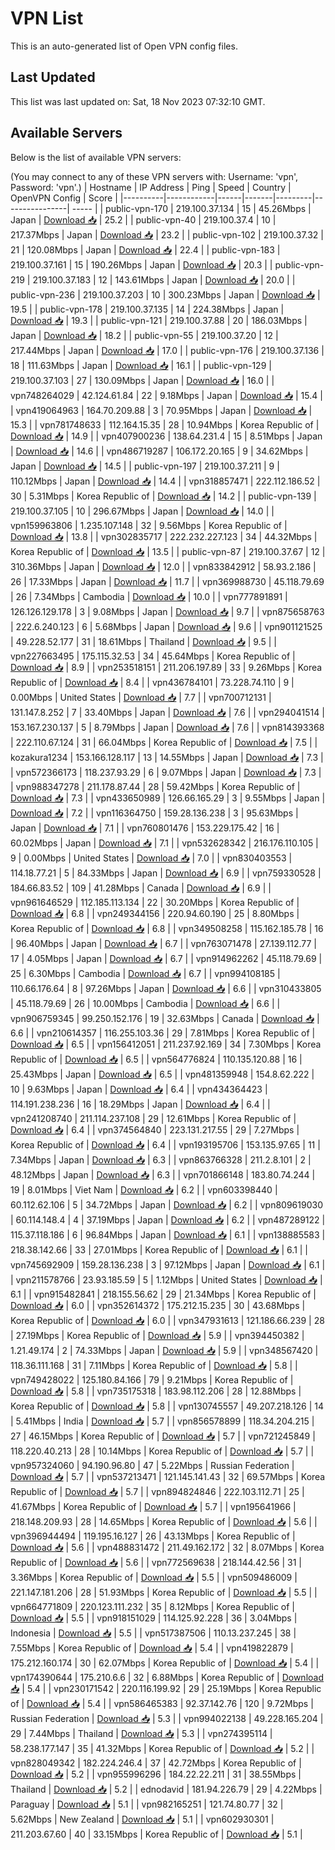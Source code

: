 # VPN List

This is an auto-generated list of Open VPN config files.

## Last Updated

This list was last updated on: Sat, 18 Nov 2023 07:32:10 GMT.

## Available Servers

Below is the list of available VPN servers:

(You may connect to any of these VPN servers with: Username: 'vpn', Password: 'vpn'.)
| Hostname | IP Address | Ping | Speed | Country | OpenVPN Config | Score |
|----------|------------|------|-------|---------|----------------| ----- |
| public-vpn-170 | 219.100.37.134 | 15 | 45.26Mbps | Japan | [Download 📥](./configs/server_0_JP.ovpn) | 25.2 |
| public-vpn-40 | 219.100.37.4 | 10 | 217.37Mbps | Japan | [Download 📥](./configs/server_1_JP.ovpn) | 23.2 |
| public-vpn-102 | 219.100.37.32 | 21 | 120.08Mbps | Japan | [Download 📥](./configs/server_2_JP.ovpn) | 22.4 |
| public-vpn-183 | 219.100.37.161 | 15 | 190.26Mbps | Japan | [Download 📥](./configs/server_3_JP.ovpn) | 20.3 |
| public-vpn-219 | 219.100.37.183 | 12 | 143.61Mbps | Japan | [Download 📥](./configs/server_4_JP.ovpn) | 20.0 |
| public-vpn-236 | 219.100.37.203 | 10 | 300.23Mbps | Japan | [Download 📥](./configs/server_5_JP.ovpn) | 19.5 |
| public-vpn-178 | 219.100.37.135 | 14 | 224.38Mbps | Japan | [Download 📥](./configs/server_6_JP.ovpn) | 19.3 |
| public-vpn-121 | 219.100.37.88 | 20 | 186.03Mbps | Japan | [Download 📥](./configs/server_7_JP.ovpn) | 18.2 |
| public-vpn-55 | 219.100.37.20 | 12 | 217.44Mbps | Japan | [Download 📥](./configs/server_8_JP.ovpn) | 17.0 |
| public-vpn-176 | 219.100.37.136 | 18 | 111.63Mbps | Japan | [Download 📥](./configs/server_9_JP.ovpn) | 16.1 |
| public-vpn-129 | 219.100.37.103 | 27 | 130.09Mbps | Japan | [Download 📥](./configs/server_10_JP.ovpn) | 16.0 |
| vpn748264029 | 42.124.61.84 | 22 | 9.18Mbps | Japan | [Download 📥](./configs/server_11_JP.ovpn) | 15.4 |
| vpn419064963 | 164.70.209.88 | 3 | 70.95Mbps | Japan | [Download 📥](./configs/server_12_JP.ovpn) | 15.3 |
| vpn781748633 | 112.164.15.35 | 28 | 10.94Mbps | Korea Republic of | [Download 📥](./configs/server_13_KR.ovpn) | 14.9 |
| vpn407900236 | 138.64.231.4 | 15 | 8.51Mbps | Japan | [Download 📥](./configs/server_14_JP.ovpn) | 14.6 |
| vpn486719287 | 106.172.20.165 | 9 | 34.62Mbps | Japan | [Download 📥](./configs/server_15_JP.ovpn) | 14.5 |
| public-vpn-197 | 219.100.37.211 | 9 | 110.12Mbps | Japan | [Download 📥](./configs/server_16_JP.ovpn) | 14.4 |
| vpn318857471 | 222.112.186.52 | 30 | 5.31Mbps | Korea Republic of | [Download 📥](./configs/server_17_KR.ovpn) | 14.2 |
| public-vpn-139 | 219.100.37.105 | 10 | 296.67Mbps | Japan | [Download 📥](./configs/server_18_JP.ovpn) | 14.0 |
| vpn159963806 | 1.235.107.148 | 32 | 9.56Mbps | Korea Republic of | [Download 📥](./configs/server_19_KR.ovpn) | 13.8 |
| vpn302835717 | 222.232.227.123 | 34 | 44.32Mbps | Korea Republic of | [Download 📥](./configs/server_20_KR.ovpn) | 13.5 |
| public-vpn-87 | 219.100.37.67 | 12 | 310.36Mbps | Japan | [Download 📥](./configs/server_21_JP.ovpn) | 12.0 |
| vpn833842912 | 58.93.2.186 | 26 | 17.33Mbps | Japan | [Download 📥](./configs/server_22_JP.ovpn) | 11.7 |
| vpn369988730 | 45.118.79.69 | 26 | 7.34Mbps | Cambodia | [Download 📥](./configs/server_23_KH.ovpn) | 10.0 |
| vpn777891891 | 126.126.129.178 | 3 | 9.08Mbps | Japan | [Download 📥](./configs/server_24_JP.ovpn) | 9.7 |
| vpn875658763 | 222.6.240.123 | 6 | 5.68Mbps | Japan | [Download 📥](./configs/server_25_JP.ovpn) | 9.6 |
| vpn901121525 | 49.228.52.177 | 31 | 18.61Mbps | Thailand | [Download 📥](./configs/server_26_TH.ovpn) | 9.5 |
| vpn227663495 | 175.115.32.53 | 34 | 45.64Mbps | Korea Republic of | [Download 📥](./configs/server_27_KR.ovpn) | 8.9 |
| vpn253518151 | 211.206.197.89 | 33 | 9.26Mbps | Korea Republic of | [Download 📥](./configs/server_28_KR.ovpn) | 8.4 |
| vpn436784101 | 73.228.74.110 | 9 | 0.00Mbps | United States | [Download 📥](./configs/server_29_US.ovpn) | 7.7 |
| vpn700712131 | 131.147.8.252 | 7 | 33.40Mbps | Japan | [Download 📥](./configs/server_30_JP.ovpn) | 7.6 |
| vpn294041514 | 153.167.230.137 | 5 | 8.79Mbps | Japan | [Download 📥](./configs/server_31_JP.ovpn) | 7.6 |
| vpn814393368 | 222.110.67.124 | 31 | 66.04Mbps | Korea Republic of | [Download 📥](./configs/server_32_KR.ovpn) | 7.5 |
| kozakura1234 | 153.166.128.117 | 13 | 14.55Mbps | Japan | [Download 📥](./configs/server_33_JP.ovpn) | 7.3 |
| vpn572366173 | 118.237.93.29 | 6 | 9.07Mbps | Japan | [Download 📥](./configs/server_34_JP.ovpn) | 7.3 |
| vpn988347278 | 211.178.87.44 | 28 | 59.42Mbps | Korea Republic of | [Download 📥](./configs/server_35_KR.ovpn) | 7.3 |
| vpn433650989 | 126.66.165.29 | 3 | 9.55Mbps | Japan | [Download 📥](./configs/server_36_JP.ovpn) | 7.2 |
| vpn116364750 | 159.28.136.238 | 3 | 95.63Mbps | Japan | [Download 📥](./configs/server_37_JP.ovpn) | 7.1 |
| vpn760801476 | 153.229.175.42 | 16 | 60.02Mbps | Japan | [Download 📥](./configs/server_38_JP.ovpn) | 7.1 |
| vpn532628342 | 216.176.110.105 | 9 | 0.00Mbps | United States | [Download 📥](./configs/server_39_US.ovpn) | 7.0 |
| vpn830403553 | 114.18.77.21 | 5 | 84.33Mbps | Japan | [Download 📥](./configs/server_40_JP.ovpn) | 6.9 |
| vpn759330528 | 184.66.83.52 | 109 | 41.28Mbps | Canada | [Download 📥](./configs/server_41_CA.ovpn) | 6.9 |
| vpn961646529 | 112.185.113.134 | 22 | 30.20Mbps | Korea Republic of | [Download 📥](./configs/server_42_KR.ovpn) | 6.8 |
| vpn249344156 | 220.94.60.190 | 25 | 8.80Mbps | Korea Republic of | [Download 📥](./configs/server_43_KR.ovpn) | 6.8 |
| vpn349508258 | 115.162.185.78 | 16 | 96.40Mbps | Japan | [Download 📥](./configs/server_44_JP.ovpn) | 6.7 |
| vpn763071478 | 27.139.112.77 | 17 | 4.05Mbps | Japan | [Download 📥](./configs/server_45_JP.ovpn) | 6.7 |
| vpn914962262 | 45.118.79.69 | 25 | 6.30Mbps | Cambodia | [Download 📥](./configs/server_46_KH.ovpn) | 6.7 |
| vpn994108185 | 110.66.176.64 | 8 | 97.26Mbps | Japan | [Download 📥](./configs/server_47_JP.ovpn) | 6.6 |
| vpn310433805 | 45.118.79.69 | 26 | 10.00Mbps | Cambodia | [Download 📥](./configs/server_48_KH.ovpn) | 6.6 |
| vpn906759345 | 99.250.152.176 | 19 | 32.63Mbps | Canada | [Download 📥](./configs/server_49_CA.ovpn) | 6.6 |
| vpn210614357 | 116.255.103.36 | 29 | 7.81Mbps | Korea Republic of | [Download 📥](./configs/server_50_KR.ovpn) | 6.5 |
| vpn156412051 | 211.237.92.169 | 34 | 7.30Mbps | Korea Republic of | [Download 📥](./configs/server_51_KR.ovpn) | 6.5 |
| vpn564776824 | 110.135.120.88 | 16 | 25.43Mbps | Japan | [Download 📥](./configs/server_52_JP.ovpn) | 6.5 |
| vpn481359948 | 154.8.62.222 | 10 | 9.63Mbps | Japan | [Download 📥](./configs/server_53_JP.ovpn) | 6.4 |
| vpn434364423 | 114.191.238.236 | 16 | 18.29Mbps | Japan | [Download 📥](./configs/server_54_JP.ovpn) | 6.4 |
| vpn241208740 | 211.114.237.108 | 29 | 12.61Mbps | Korea Republic of | [Download 📥](./configs/server_55_KR.ovpn) | 6.4 |
| vpn374564840 | 223.131.217.55 | 29 | 7.27Mbps | Korea Republic of | [Download 📥](./configs/server_56_KR.ovpn) | 6.4 |
| vpn193195706 | 153.135.97.65 | 11 | 7.34Mbps | Japan | [Download 📥](./configs/server_57_JP.ovpn) | 6.3 |
| vpn863766328 | 211.2.8.101 | 2 | 48.12Mbps | Japan | [Download 📥](./configs/server_58_JP.ovpn) | 6.3 |
| vpn701866148 | 183.80.74.244 | 19 | 8.01Mbps | Viet Nam | [Download 📥](./configs/server_59_VN.ovpn) | 6.2 |
| vpn603398440 | 60.112.62.106 | 5 | 34.72Mbps | Japan | [Download 📥](./configs/server_60_JP.ovpn) | 6.2 |
| vpn809619030 | 60.114.148.4 | 4 | 37.19Mbps | Japan | [Download 📥](./configs/server_61_JP.ovpn) | 6.2 |
| vpn487289122 | 115.37.118.186 | 6 | 96.84Mbps | Japan | [Download 📥](./configs/server_62_JP.ovpn) | 6.1 |
| vpn138885583 | 218.38.142.66 | 33 | 27.01Mbps | Korea Republic of | [Download 📥](./configs/server_63_KR.ovpn) | 6.1 |
| vpn745692909 | 159.28.136.238 | 3 | 97.12Mbps | Japan | [Download 📥](./configs/server_64_JP.ovpn) | 6.1 |
| vpn211578766 | 23.93.185.59 | 5 | 1.12Mbps | United States | [Download 📥](./configs/server_65_US.ovpn) | 6.1 |
| vpn915482841 | 218.155.56.62 | 29 | 21.34Mbps | Korea Republic of | [Download 📥](./configs/server_66_KR.ovpn) | 6.0 |
| vpn352614372 | 175.212.15.235 | 30 | 43.68Mbps | Korea Republic of | [Download 📥](./configs/server_67_KR.ovpn) | 6.0 |
| vpn347931613 | 121.186.66.239 | 28 | 27.19Mbps | Korea Republic of | [Download 📥](./configs/server_68_KR.ovpn) | 5.9 |
| vpn394450382 | 1.21.49.174 | 2 | 74.33Mbps | Japan | [Download 📥](./configs/server_69_JP.ovpn) | 5.9 |
| vpn348567420 | 118.36.111.168 | 31 | 7.11Mbps | Korea Republic of | [Download 📥](./configs/server_70_KR.ovpn) | 5.8 |
| vpn749428022 | 125.180.84.166 | 79 | 9.21Mbps | Korea Republic of | [Download 📥](./configs/server_71_KR.ovpn) | 5.8 |
| vpn735175318 | 183.98.112.206 | 28 | 12.88Mbps | Korea Republic of | [Download 📥](./configs/server_72_KR.ovpn) | 5.8 |
| vpn130745557 | 49.207.218.126 | 14 | 5.41Mbps | India | [Download 📥](./configs/server_73_IN.ovpn) | 5.7 |
| vpn856578899 | 118.34.204.215 | 27 | 46.15Mbps | Korea Republic of | [Download 📥](./configs/server_74_KR.ovpn) | 5.7 |
| vpn721245849 | 118.220.40.213 | 28 | 10.14Mbps | Korea Republic of | [Download 📥](./configs/server_75_KR.ovpn) | 5.7 |
| vpn957324060 | 94.190.96.80 | 47 | 5.22Mbps | Russian Federation | [Download 📥](./configs/server_76_RU.ovpn) | 5.7 |
| vpn537213471 | 121.145.141.43 | 32 | 69.57Mbps | Korea Republic of | [Download 📥](./configs/server_77_KR.ovpn) | 5.7 |
| vpn894824846 | 222.103.112.71 | 25 | 41.67Mbps | Korea Republic of | [Download 📥](./configs/server_78_KR.ovpn) | 5.7 |
| vpn195641966 | 218.148.209.93 | 28 | 14.65Mbps | Korea Republic of | [Download 📥](./configs/server_79_KR.ovpn) | 5.6 |
| vpn396944494 | 119.195.16.127 | 26 | 43.13Mbps | Korea Republic of | [Download 📥](./configs/server_80_KR.ovpn) | 5.6 |
| vpn488831472 | 211.49.162.172 | 32 | 8.07Mbps | Korea Republic of | [Download 📥](./configs/server_81_KR.ovpn) | 5.6 |
| vpn772569638 | 218.144.42.56 | 31 | 3.36Mbps | Korea Republic of | [Download 📥](./configs/server_82_KR.ovpn) | 5.5 |
| vpn509486009 | 221.147.181.206 | 28 | 51.93Mbps | Korea Republic of | [Download 📥](./configs/server_83_KR.ovpn) | 5.5 |
| vpn664771809 | 220.123.111.232 | 35 | 8.12Mbps | Korea Republic of | [Download 📥](./configs/server_84_KR.ovpn) | 5.5 |
| vpn918151029 | 114.125.92.228 | 36 | 3.04Mbps | Indonesia | [Download 📥](./configs/server_85_ID.ovpn) | 5.5 |
| vpn517387506 | 110.13.237.245 | 38 | 7.55Mbps | Korea Republic of | [Download 📥](./configs/server_86_KR.ovpn) | 5.4 |
| vpn419822879 | 175.212.160.174 | 30 | 62.07Mbps | Korea Republic of | [Download 📥](./configs/server_87_KR.ovpn) | 5.4 |
| vpn174390644 | 175.210.6.6 | 32 | 6.88Mbps | Korea Republic of | [Download 📥](./configs/server_88_KR.ovpn) | 5.4 |
| vpn230171542 | 220.116.199.92 | 29 | 25.19Mbps | Korea Republic of | [Download 📥](./configs/server_89_KR.ovpn) | 5.4 |
| vpn586465383 | 92.37.142.76 | 120 | 9.72Mbps | Russian Federation | [Download 📥](./configs/server_90_RU.ovpn) | 5.3 |
| vpn994022138 | 49.228.165.204 | 29 | 7.44Mbps | Thailand | [Download 📥](./configs/server_91_TH.ovpn) | 5.3 |
| vpn274395114 | 58.238.177.147 | 35 | 41.32Mbps | Korea Republic of | [Download 📥](./configs/server_92_KR.ovpn) | 5.2 |
| vpn828049342 | 182.224.246.4 | 37 | 42.72Mbps | Korea Republic of | [Download 📥](./configs/server_93_KR.ovpn) | 5.2 |
| vpn955996296 | 184.22.22.211 | 31 | 38.55Mbps | Thailand | [Download 📥](./configs/server_94_TH.ovpn) | 5.2 |
| ednodavid | 181.94.226.79 | 29 | 4.22Mbps | Paraguay | [Download 📥](./configs/server_95_PY.ovpn) | 5.1 |
| vpn982165251 | 121.74.80.77 | 32 | 5.62Mbps | New Zealand | [Download 📥](./configs/server_96_NZ.ovpn) | 5.1 |
| vpn602930301 | 211.203.67.60 | 40 | 33.15Mbps | Korea Republic of | [Download 📥](./configs/server_97_KR.ovpn) | 5.1 |
